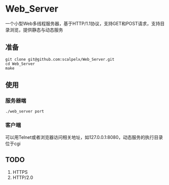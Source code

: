 # Web_Server
一个小型Web多线程服务器，基于HTTP/1.1协议，支持GET和POST请求，支持目录浏览，提供静态与动态服务

## 准备

    git clone git@github.com:scalpelx/Web_Server.git
    cd Web_Server
    make
    
## 使用

### 服务器端

    ./web_server port
    
### 客户端

可以用Telnet或者浏览器访问相关地址，如127.0.0.1:8080，动态服务的执行目录位于cgi

## TODO

1. HTTPS
2. HTTP/2.0